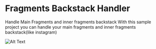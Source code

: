 # Fragments Backstack Handler
Handle Main Fragments and inner fragments backstack
With this sample project you can handle your main fragments and inner fragments backstack(like instagram)

![Alt Text](http://neo.elasw.com/ss/gif/FragsStackHandler.gif)
